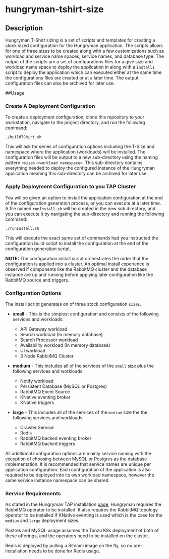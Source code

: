 # hungryman-tshirt-size

## Description

Hungryman T-Shirt sizing is a set of scripts and templates for creating a stock sized configuration for the Hungryman application.  The scripts allows for one of three sizes to be created along with a few customizations such as workload and service name spaces, service names, and database type.  The output of the scripts are a set of configurations files for a give size and workload name space to deploy the application in along with a `install1` script to deploy the application which can executed either at the same time the configurations files are created or at a later time.  The output configuration files can also be archived for later use.

##Usage

### Create A Deployment Configuration

To create a deployment configuration, clone this repository to your workstation, navigate to the project directory, and run the following command:

```
./buildTShirt.sh
```

This will ask for series of configuration options including the T-Size and namespace where the application (workloads) will be installed.  The configuration files will be output to a new sub-directory using the naming pattern `<size>-<workload namespace>`.  This sub-directory contains everything needed to deploy the configured instance of the Hungryman application meaning this sub-directory can be archived for later use.


### Apply Deployment Configuration to you TAP Cluster

You will be given an option to install the application configuration at the end of the configuration generation process, or you can execute at a later time.  A file named `runInstall.sh` will be created in the new sub directory, and you can execute it by navigating the sub-directory and running the following command:

```
./runInstall.sh
```

This will execute the exact same set of commands had you instructed the configuration build script to install the configuration at the end of the configuration generation script.

**NOTE:**  The configuration install script orchestrates the order that the configuration is applied into a cluster.  An optimal install experience is observed if components like the RabbitMQ cluster and the database instance are up and running before applying later configuration like the RabbitMQ source and triggers.

### Configuration Options

The install script generates on of three stock configuration `sizes`.  

- **small** - This is the simplest configuration and consists of the following services and workloads:
    - API Gateway workload 
    - Search workload (In memory database)
    - Search Processor workload
    - Availability workload (In memory database)
    - UI workload
    - 3 Node RabbitMQ Cluster
   
- **medium** - This includes all of the services of the `small` size plus the following services and workloads
    - Notify workload
    - Persistent Database (MySQL or Postgres)
    - RabbitMQ Event Source
    - KNative eventing broker
    - KNative triggers
   
- **large** - This includes all of the services of the `medium` size the the following services and workloads
    - Crawler Service
    - Redis
    - RabbitMQ backed eventing broker
    - RabbitMQ backed triggers
    
All additional configuration options are mainly service naming with the exception of choosing between MySQL or Postgres as the database implementation.  It is recommended that service names are unique per application configuration.  Each configuration of the application is also required to be deployed into its own workload namespace, however the same service instance namespace can be shared.

###  Service Requirements

As stated in the Hungryman TAP installation [page](https://github.com/gm2552/hungryman/blob/main/doc/TAPDeployment.md), Hungryman requires the RabbitMQ operator to be installed.  It also requires the RabbitMQ topology operator to be installed if KNative eventing is used which is the case for the `medium` and `large` deployment sizes.

Postres and MySQL usage assumes the Tanzu K8s deployment of both of these offerings, and the operators need to be installed on the cluster.

Redis is deployed by pulling a Bitnami image on the fly, so no pre-installation needs to be done for Redis usage.
